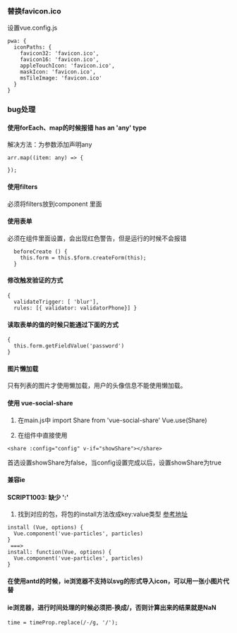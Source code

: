 ### 替换favicon.ico
设置vue.config.js
```
pwa: {
  iconPaths: {
    favicon32: 'favicon.ico',
    favicon16: 'favicon.ico',
    appleTouchIcon: 'favicon.ico',
    maskIcon: 'favicon.ico',
    msTileImage: 'favicon.ico'
  }
}
```
### bug处理
#### 使用forEach、map的时候报错 has an 'any' type
解决方法：为参数添加声明any
```
arr.map((item: any) => {
        
});
```
#### 使用filters
必须将filters放到component 里面

#### 使用表单
必须在组件里面设置，会出现红色警告，但是运行的时候不会报错
```
  beforeCreate () {
    this.form = this.$form.createForm(this);     
  }
```
#### 修改触发验证的方式
```
{ 
  validateTrigger: [ 'blur'], 
  rules: [{ validator: validatorPhone}] }
```

#### 读取表单的值的时候只能通过下面的方式
```
{
  this.form.getFieldValue('password')
}
```

#### 图片懒加载
只有列表的图片才使用懒加载，用户的头像信息不能使用懒加载。


#### 使用 vue-social-share
1. 在main.js中
import Share from 'vue-social-share'
Vue.use(Share)

2. 在组件中直接使用
```
<share :config="config" v-if="showShare"></share>
```
首选设置showShare为false，当config设置完成以后，设置showShare为true

#### 兼容ie
#### SCRIPT1003: 缺少 ':'
1. 找到对应的包，将包的install方法改成key:value类型
[参考地址](https://blog.csdn.net/lbPro0412/article/details/82466986)
```
install (Vue, options) {
  Vue.component('vue-particles', particles)
}
 ===>
install: function(Vue, options) {
  Vue.component('vue-particles', particles)
}
```

#### 在使用antd的时候，ie浏览器不支持以svg的形式导入icon，可以用一张小图片代替

#### ie浏览器，进行时间处理的时候必须把-换成/，否则计算出来的结果就是NaN
```
time = timeProp.replace(/-/g, '/');
```